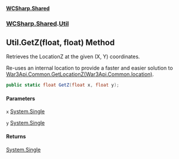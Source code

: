 #### [WCSharp.Shared](index.md 'index')
### [WCSharp.Shared](WCSharp.Shared.md 'WCSharp.Shared').[Util](WCSharp.Shared.Util.md 'WCSharp.Shared.Util')

## Util.GetZ(float, float) Method

Retrieves the LocationZ at the given (X, Y) coordinates.  
  
Re-uses an internal location to provide a faster and easier solution to [War3Api.Common.GetLocationZ(War3Api.Common.location)](https://docs.microsoft.com/en-us/dotnet/api/War3Api.Common.GetLocationZ#War3Api_Common_GetLocationZ_War3Api_Common_location_ 'War3Api.Common.GetLocationZ(War3Api.Common.location)').

```csharp
public static float GetZ(float x, float y);
```
#### Parameters

<a name='WCSharp.Shared.Util.GetZ(float,float).x'></a>

`x` [System.Single](https://docs.microsoft.com/en-us/dotnet/api/System.Single 'System.Single')

<a name='WCSharp.Shared.Util.GetZ(float,float).y'></a>

`y` [System.Single](https://docs.microsoft.com/en-us/dotnet/api/System.Single 'System.Single')

#### Returns
[System.Single](https://docs.microsoft.com/en-us/dotnet/api/System.Single 'System.Single')